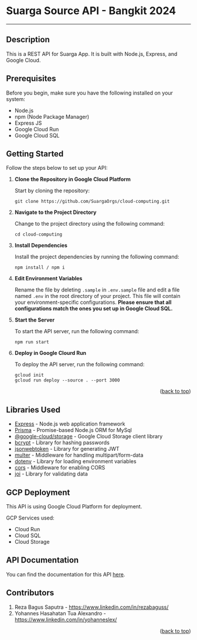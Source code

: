 # Suarga Source API - Bangkit 2024

---

## Description

This is a REST API for Suarga App. It is built with Node.js, Express, and Google Cloud.

## Prerequisites

Before you begin, make sure you have the following installed on your system:

- Node.js
- npm (Node Package Manager)
- Express JS
- Google Cloud Run
- Google Cloud SQL

## Getting Started

Follow the steps below to set up your API:

1. **Clone the Repository in Google Cloud Platform**

   Start by cloning the repository:

   ```
   git clone https://github.com/SuargaOrgs/cloud-computing.git
   ```
2. **Navigate to the Project Directory**

   Change to the project directory using the following command:

   ```
   cd cloud-computing
   ```

3. **Install Dependencies**

   Install the project dependencies by running the following command:

   ```
   npm install / npm i
   ```

4. **Edit Environment Variables**

   Rename the file by deleting `.sample` in `.env.sample` file and edit a file named `.env` in the root directory of your project. This file will contain your environment-specific configurations. **Please ensure that all configurations match the ones you set up in Google Cloud SQL.**
   
5. **Start the Server**

   To start the API server, run the following command:

   ```
   npm run start
   ```

6. **Deploy in Google Clourd Run**

   To deploy the API server, run the following command:

   ```
   gcloud init
   gcloud run deploy --source . --port 3000
   ```

<p align="right">(<a href="#readme-top">back to top</a>)</p>


## Libraries Used

- [Express](https://expressjs.com/) - Node.js web application framework
- [Prisma](https://www.prisma.io/) - Promise-based Node.js ORM for MySql
- [@google-cloud/storage](https://www.npmjs.com/package/@google-cloud/storage) - Google Cloud Storage client library
- [bcrypt](https://www.npmjs.com/package/bcrypt) - Library for hashing passwords
- [jsonwebtoken](https://www.npmjs.com/package/jsonwebtoken) - Library for generating JWT
- [multer](https://www.npmjs.com/package/multer) - Middleware for handling multipart/form-data
- [dotenv](https://www.npmjs.com/package/dotenv) - Library for loading environment variables
- [cors](https://www.npmjs.com/package/cors) - Middleware for enabling CORS
- [joi](https://www.npmjs.com/package/joi) - Library for validating data


## GCP Deployment

This API is using Google Cloud Platform for deployment.

GCP Services used:

- Cloud Run
- Cloud SQL
- Cloud Storage

## API Documentation

You can find the documentation for this API [here](https://documenter.getpostman.com/view/27011664/2sA3JT3JFP).

<!-- CONTRIBUTORS -->
## Contributors

1. Reza Bagus Saputra - https://www.linkedin.com/in/rezabaguss/
2. Yohannes Hasahatan Tua Alexandro - https://www.linkedin.com/in/yohanneslex/

<p align="right">(<a href="#readme-top">back to top</a>)</p>

